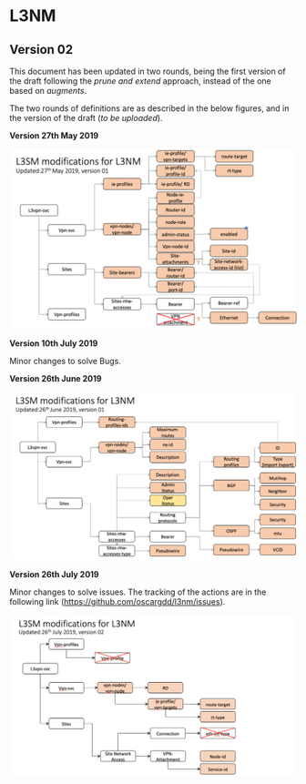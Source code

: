 # L3NM
## Version 02

This document has been updated in two rounds, being the first version of the draft following the _prune and extend_ approach, instead of the one based on _augments_.

The two rounds of definitions are as described in the below figures, and in the version of the draft (_to be uploaded_).

__Version 27th May 2019__

![alt text](extensions270519.png "Logo Title Text 1")

__Version 10th July 2019__

Minor changes to solve Bugs.

__Version 26th June 2019__

![alt text](extensions260619.png "Logo Title Text 1")

__Version 26th July 2019__

Minor changes to solve issues. The tracking of the actions are in the following link (https://github.com/oscargdd/l3nm/issues).

![alt text](extensions260719.png "Logo Title Text 1")
